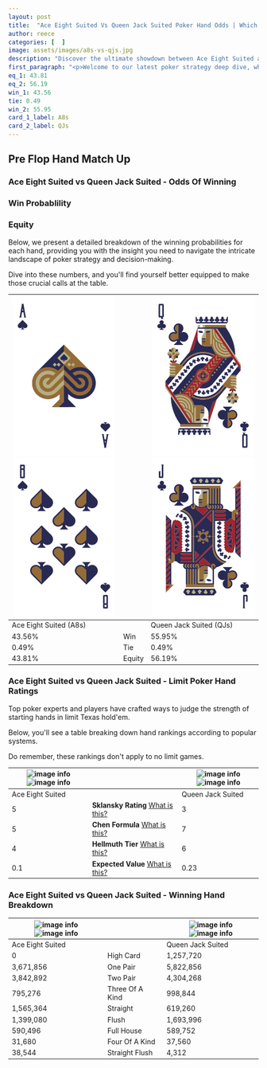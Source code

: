 ```yaml
---
layout: post
title:  "Ace Eight Suited Vs Queen Jack Suited Poker Hand Odds | Which Is The Better Hand In Poker? A Complete Guide"
author: reece
categories: [  ]
image: assets/images/a8s-vs-qjs.jpg
description: "Discover the ultimate showdown between Ace Eight Suited and Queen Jack Suited in poker! Uncover the odds, strategies, and scenarios where one hand triumphs over the other. Get ready to up your poker game with this thrilling analysis."
first_paragraph: "<p>Welcome to our latest poker strategy deep dive, where we're pitting two distinct hands against each other in a high-stakes showdown: Ace Eight Suited vs Queen Jack Suited.</p><p>In the dynamic world of poker, every decision counts, and knowing which hand holds the upper hand is key to your success at the table.</p><p>In this article, we'll dissect these two hands, explore the scenarios where one dominates the other, and equip you with the knowledge to make strategic choices that can tip the odds in your favor.</p><p>Get ready to unravel the intriguing dynamics of these poker hands and elevate your game to new heights.</p>"
eq_1: 43.81
eq_2: 56.19
win_1: 43.56
tie: 0.49
win_2: 55.95
card_1_label: A8s
card_2_label: QJs
---
```




[comment]: # (sp0)

## Pre Flop Hand Match Up

<div class="table hand-ratings" markdown="1"> 



### Ace Eight Suited vs Queen Jack Suited - Odds Of Winning


  
<div class="row graphs"> 
<div class="col-lg-6">
    <h3>Win Probablility</h3>
    <canvas id="WinChart"></canvas>
</div>
<div class="col-lg-6">
    <h3>Equity</h3>
    <canvas id="EquityChart"></canvas>
</div>
</div>

  Below, we present a detailed breakdown of the winning probabilities for each hand, providing you with the insight you need to navigate the intricate landscape of poker strategy and decision-making. 

Dive into these numbers, and you'll find yourself better equipped to make those crucial calls at the table.


    
| ![image info](assets/images/hand1/a.png) ![image info](assets/images/hand1/8.png) |  | ![image info](assets/images/hand2/q.png) ![image info](assets/images/hand2/j.png) |
| -------- | -------- | -------- |
| Ace Eight Suited (A8s) |  | Queen Jack Suited (QJs) |
| 43.56% | Win | 55.95% |
| 0.49% | Tie | 0.49% |
| 43.81% | Equity | 56.19% |




[comment]: # (sp1)



### Ace Eight Suited vs Queen Jack Suited - Limit Poker Hand Ratings

Top poker experts and players have crafted ways to judge the strength of starting hands in limit Texas hold'em. 

Below, you'll see a table breaking down hand rankings according to popular systems. 

Do remember, these rankings don't apply to no limit games.


    
| ![image info](https://www.riverpairs.com/assets/images/hand1/a.png) ![image info](https://www.riverpairs.com/assets/images/hand1/8.png) |  | ![image info](https://www.riverpairs.com/assets/images/hand2/q.png) ![image info](https://www.riverpairs.com/assets/images/hand2/j.png) |
| -------- | -------- | -------- |
| Ace Eight Suited |  | Queen Jack Suited |
| 5 | **Sklansky Rating** [What is this?](/sklansky-rating-explained) | 3 |
| 5 | **Chen Formula** [What is this?](/chen-formula-explained) | 7 |
| 4 | **Hellmuth Tier** [What is this?](/Hellmuth-tier-explained) | 6 |
| 0.1 | **Expected Value** [What is this?](/expected-value-explained) | 0.23 |




[comment]: # (sp2)



### Ace Eight Suited vs Queen Jack Suited - Winning Hand Breakdown


    
| ![image info](https://www.riverpairs.com/assets/images/hand1/a.png) ![image info](https://www.riverpairs.com/assets/images/hand1/8.png) |  | ![image info](https://www.riverpairs.com/assets/images/hand2/q.png) ![image info](https://www.riverpairs.com/assets/images/hand2/j.png) |
| -------- | -------- | -------- |
| Ace Eight Suited |  | Queen Jack Suited |
| 0 | High Card | 1,257,720 |
| 3,671,856 | One Pair | 5,822,856 |
| 3,842,892 | Two Pair | 4,304,268 |
| 795,276 | Three Of A Kind | 998,844 |
| 1,565,364 | Straight | 619,260 |
| 1,399,080 | Flush | 1,693,996 |
| 590,496 | Full House | 589,752 |
| 31,680 | Four Of A Kind | 37,560 |
| 38,544 | Straight Flush | 4,312 |




[comment]: # (sp3)



</div>

[comment]: # (sp4)



[comment]: # (sp5)

